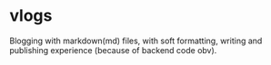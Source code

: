 # vlogs
Blogging with markdown(md) files, with soft formatting, writing and publishing experience (because of backend code obv).
